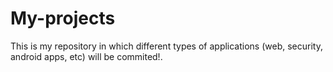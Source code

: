 My-projects
===========

This is my repository in which different types of applications (web, security, android apps, etc) will be commited!. 
